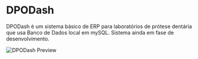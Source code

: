 # DPODash

DPODash é um sistema básico de ERP para laboratórios de prótese dentária que usa Banco de Dados local em mySQL.
Sistema ainda em fase de desenvolvimento.

<img src="https://i.ibb.co/4Fqj1L8/Capture-DPODash-13-01-2021.png" alt="DPODash Preview" border="0" />
